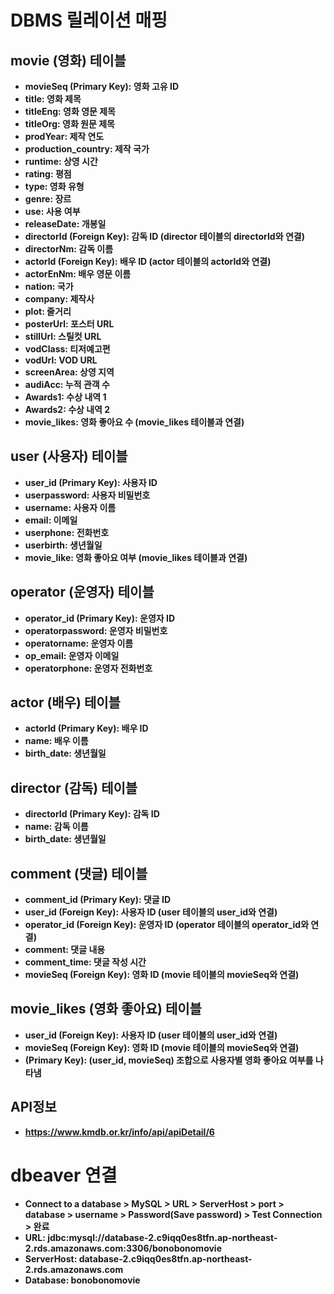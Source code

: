 # DBMS 릴레이션 매핑

## movie (영화) 테이블

- **movieSeq (Primary Key): 영화 고유 ID**
- **title: 영화 제목**
- **titleEng: 영화 영문 제목**
- **titleOrg: 영화 원문 제목**
- **prodYear: 제작 연도**
- **production_country: 제작 국가**
- **runtime: 상영 시간**
- **rating: 평점**
- **type: 영화 유형**
- **genre: 장르**
- **use: 사용 여부**
- **releaseDate: 개봉일**
- **directorId (Foreign Key): 감독 ID (director 테이블의 directorId와 연결)**
- **directorNm: 감독 이름**
- **actorId (Foreign Key): 배우 ID (actor 테이블의 actorId와 연결)**
- **actorEnNm: 배우 영문 이름**
- **nation: 국가**
- **company: 제작사**
- **plot: 줄거리**
- **posterUrl: 포스터 URL**
- **stillUrl: 스틸컷 URL**
- **vodClass: 티저예고편**
- **vodUrl: VOD URL**
- **screenArea: 상영 지역**
- **audiAcc: 누적 관객 수**
- **Awards1: 수상 내역 1**
- **Awards2: 수상 내역 2**
- **movie_likes: 영화 좋아요 수 (movie_likes 테이블과 연결)**

## user (사용자) 테이블

- **user_id (Primary Key): 사용자 ID**
- **userpassword: 사용자 비밀번호**
- **username: 사용자 이름**
- **email: 이메일**
- **userphone: 전화번호**
- **userbirth: 생년월일**
- **movie_like: 영화 좋아요 여부 (movie_likes 테이블과 연결)**

## operator (운영자) 테이블

- **operator_id (Primary Key): 운영자 ID**
- **operatorpassword: 운영자 비밀번호**
- **operatorname: 운영자 이름**
- **op_email: 운영자 이메일**
- **operatorphone: 운영자 전화번호**

## actor (배우) 테이블

- **actorId (Primary Key): 배우 ID**
- **name: 배우 이름**
- **birth_date: 생년월일**

## director (감독) 테이블

- **directorId (Primary Key): 감독 ID**
- **name: 감독 이름**
- **birth_date: 생년월일**

## comment (댓글) 테이블

- **comment_id (Primary Key): 댓글 ID**
- **user_id (Foreign Key): 사용자 ID (user 테이블의 user_id와 연결)**
- **operator_id (Foreign Key): 운영자 ID (operator 테이블의 operator_id와 연결)**
- **comment: 댓글 내용**
- **comment_time: 댓글 작성 시간**
- **movieSeq (Foreign Key): 영화 ID (movie 테이블의 movieSeq와 연결)**

## movie_likes (영화 좋아요) 테이블

- **user_id (Foreign Key): 사용자 ID (user 테이블의 user_id와 연결)**
- **movieSeq (Foreign Key): 영화 ID (movie 테이블의 movieSeq와 연결)**
- **(Primary Key): (user_id, movieSeq) 조합으로 사용자별 영화 좋아요 여부를 나타냄**

## API정보

- **https://www.kmdb.or.kr/info/api/apiDetail/6**

# dbeaver 연결

- **Connect to a database > MySQL > URL > ServerHost > port >
  database > username > Password(Save password) > Test Connection > 완료**
- **URL: jdbc:mysql://database-2.c9iqq0es8tfn.ap-northeast-2.rds.amazonaws.com:3306/bonobonomovie**
- **ServerHost: database-2.c9iqq0es8tfn.ap-northeast-2.rds.amazonaws.com**
- **Database: bonobonomovie**
